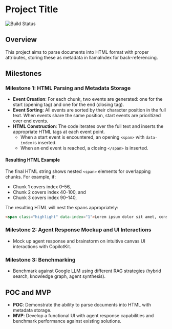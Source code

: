 # Project Title
![Build Status](https://github.com/jzhao62/notebook-llm-copilot/actions/workflows/test-coverage.yml/badge.svg)

## Overview

This project aims to parse documents into HTML format with proper attributes, storing these as metadata in llamaIndex for back-referencing.

## Milestones

### Milestone 1: HTML Parsing and Metadata Storage

- **Event Creation**: For each chunk, two events are generated: one for the start (opening tag) and one for the end (closing tag).
- **Event Sorting**: All events are sorted by their character position in the full text. When events share the same position, start events are prioritized over end events.
- **HTML Construction**: The code iterates over the full text and inserts the appropriate HTML tags at each event point.
  - When a start event is encountered, an opening `<span>` with `data-index` is inserted.
  - When an end event is reached, a closing `</span>` is inserted.

#### Resulting HTML Example

The final HTML string shows nested `<span>` elements for overlapping chunks. For example, if:
- Chunk 1 covers index 0–56,
- Chunk 2 covers index 40–100, and
- Chunk 3 covers index 90–140,

The resulting HTML will nest the spans appropriately:

```html
<span class="highlight" data-index="1">Lorem ipsum dolor sit amet, consectetur <span class="highlight" data-index="2">adipiscing elit. </span>Sed do eiusmod tempor incididunt <span class="highlight" data-index="3">ut labore</span> et dolore magna aliqua. Ut enim ad</span> minim veniam, quis nostrud exercitation ullamco laboris nisi ut aliquip ex ea commodo consequat.
```

### Milestone 2: Agent Response Mockup and UI Interactions

- Mock up agent response and brainstorm on intuitive canvas UI interactions with CopilotKit.

### Milestone 3: Benchmarking

- Benchmark against Google LLM using different RAG strategies (hybrid search, knowledge graph, agent synthesis).

## POC and MVP

- **POC**: Demonstrate the ability to parse documents into HTML with metadata storage.
- **MVP**: Develop a functional UI with agent response capabilities and benchmark performance against existing solutions.
